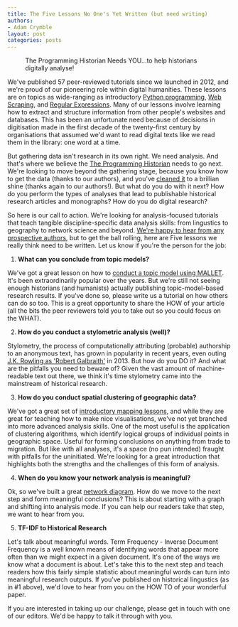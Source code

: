 ```yaml
---
title: The Five Lessons No One's Yet Written (but need writing)
authors:
- Adam Crymble
layout: post
categories: posts
---
```


<p><figure><a htef="{{ site.baseurl }}/images/call-to-action/call-to-action.jpg">
        <img src="{{ site.baseurl }}/images/call-to-action/call-to-action.jpg" alt=""/></a><figcaption>
    The Programming Historian Needs YOU...to help historians digitally analyse!</figcaption></figure></p>

We've published 57 peer-reviewed tutorials since we launched in 2012, and we're proud of our pioneering role within digital humanities. These lessons are on topics as wide-ranging as introductory [Python programming](http://programminghistorian.org/lessons/introduction-and-installation), [Web Scraping](http://programminghistorian.org/lessons/automated-downloading-with-wget), and [Regular Expressions](http://programminghistorian.org/lessons/understanding-regular-expressions). Many of our lessons involve learning how to extract and structure information from other people's websites and databases. This has been an unfortunate need because of decisions in digitisation made in the first decade of the twenty-first century by organisations that assumed we'd want to read digital texts like we read them in the library: one word at a time.

But gathering data isn't research in its own right. We need analysis. And that's where we believe the [The Programming Historian](http://programminghistorian.org) needs to go next. We're looking to move beyond the gathering stage, because you know how to get the data (thanks to our authors), and you've [cleaned it](http://programminghistorian.org/lessons/cleaning-data-with-openrefine) to a brillian shine (thanks again to our authors!). But what do you do with it next? How do you perform the types of analyses that lead to publishable historical research articles and monographs? How do you do digital research?

So here is our call to action. We're looking for analysis-focused tutorials that teach tangible discipline-specific data analysis skills: from lingustics to geography to network science and beyond. [We're happy to hear from any prospective authors](http://programminghistorian.org/contribute), but to get the ball rolling, here are Five lessons we really think need to be written. Let us know if you're the person for the job:

1) **What can you conclude from topic models?**

We've got a great lesson on how to [conduct a topic model using MALLET](http://programminghistorian.org/lessons/topic-modeling-and-mallet). It's been extraordinarily popular over the years. But we're still not seeing enough historians (and humanists) actually publishing topic-model-based research results. If you've done so, please write us a tutorial on how others can do so too. This is a great opportunity to share the HOW of your article (all the bits the peer reviewers told you to take out so you could focus on the WHAT).

2) **How do you conduct a stylometric analysis (well)?**

Stylometry, the process of computationally attributing (probable) authorship to an anonymous text, has grown in popularity in recent years, even outing [J.K. Rowling as 'Robert Galbraith'](http://languagelog.ldc.upenn.edu/nll/?p=5315) in 2013. But how do you DO it? And what are the pitfalls you need to beware of? Given the vast amount of machine-readable text out there, we think it's time stylometry came into the mainstream of historical research.

3) **How do you conduct spatial clustering of geographic data?**

We've got a great set of [introductory mapping lessons](http://programminghistorian.org/lessons/googlemaps-googleearth), and while they are great for teaching how to make nice visualisations, we've not yet branched into more advanced analysis skills. One of the most useful is the application of clustering algorithms, which identify logical groups of individual points in geographic space. Useful for forming conclusions on anything from trade to migration. But like with all analyses, it's a space (no pun intended) fraught with pitfalls for the uninitiated. We're looking for a great introduction that highlights both the strengths and the challenges of this form of analysis.

4) **When do you know your network analysis is meaningful?**

Ok, so we've built a great [network diagram](http://programminghistorian.org/lessons/creating-network-diagrams-from-historical-sources). How do we move to the next step and form meaningful conclusions? This is about starting with a graph and shifting into analysis mode. If you can help our readers take that step, we want to hear from you.

5) **TF-IDF to Historical Research**

Let's talk about meaningful words. Term Frequency - Inverse Document Frequency is a well known means of identifying words that appear more often than we might expect in a given document. It's one of the ways we know what a document is about. Let's take this to the next step and teach readers how this fairly simple statistic about meaningful words can turn into meaningful research outputs. If you've published on historical lingustics (as in #1 above), we'd love to hear from you on the HOW TO of your wonderful paper.

If you are interested in taking up our challenge, please get in touch with one of our editors. We'd be happy to talk it through with you.
